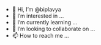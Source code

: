 - 👋 Hi, I’m @biplavya
- 👀 I’m interested in ...
- 🌱 I’m currently learning ...
- 💞️ I’m looking to collaborate on ...
- 📫 How to reach me ...

<!---
biplavya/biplavya is a ✨ special ✨ repository because its `README.md` (this file) appears on your GitHub profile.
You can click the Preview link to take a look at your changes.
--->
